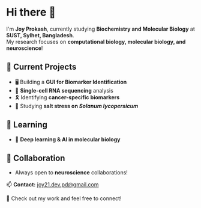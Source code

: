 # Hi there 👋  

I'm **Joy Prokash**, currently studying **Biochemistry and Molecular Biology** at **SUST, Sylhet, Bangladesh**.  
My research focuses on **computational biology, molecular biology, and neuroscience**!  

## 🔭 Current Projects  
- 🖥️ Building a **GUI for Biomarker Identification**  
- 🧬 **Single-cell RNA sequencing** analysis  
- 🎗️ Identifying **cancer-specific biomarkers**  
- 🌱 Studying **salt stress on *Solanum lycopersicum***  

## 🌱 Learning  
- 🧠 **Deep learning & AI in molecular biology**  

## 👯 Collaboration  
- Always open to **neuroscience** collaborations!  

📫 **Contact:** joy21.dev.pd@gmail.com  

🚀 Check out my work and feel free to connect!  

<!--
**Prokash21/prokash21** is a ✨ _special_ ✨ repository because its `README.md` (this file) appears on your GitHub profile.

Here are some ideas to get you started:

- 🔭 I’m currently working on ...
- 🌱 I’m currently learning ...
- 👯 I’m looking to collaborate on ...
- 🤔 I’m looking for help with ...
- 💬 Ask me about ...
- 📫 How to reach me: ...
- 😄 Pronouns: ...
- ⚡ Fun fact: ...
-->
